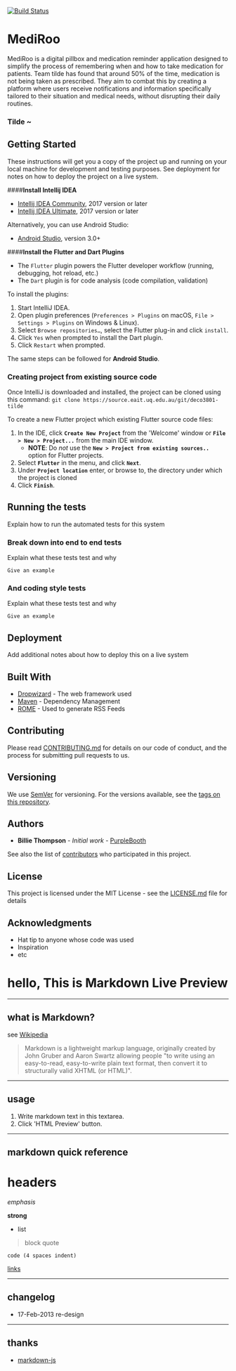[![Build Status](https://jenkins.braewebb.com/job/mediroo/badge/icon)](https://jenkins.braewebb.com/job/mediroo/)
# MediRoo

MediRoo is a digital pillbox and medication reminder application designed to simplify the process of remembering when and how to take medication for patients. Team tilde has found that around 50% of the time, medication is not being taken as prescribed. They aim to combat this by creating a platform where users receive notifications and information specifically tailored to their situation and medical needs, without disrupting their daily routines.

### Tilde ~

## Getting Started

These instructions will get you a copy of the project up and running on your local machine for development and testing purposes. See deployment for notes on how to deploy the project on a live system.

####**Install Intellij IDEA**

- [Intellij IDEA Community](https://www.jetbrains.com/idea/download), 2017 version or later
- [Intellij IDEA Ultimate](https://www.jetbrains.com/idea/download), 2017 version or later

Alternatively, you can use Android Studio:

- [Android Studio](https://developer.android.com/studio/), version 3.0+


####**Install the Flutter and Dart Plugins**
- The `Flutter` plugin powers the Flutter developer workflow (running, debugging, hot reload, etc.)
- The `Dart` plugin is for code analysis (code compilation, validation) 

To install the plugins:

1. Start IntelliJ IDEA.
2. Open plugin preferences (`Preferences > Plugins` on macOS, `File > Settings > Plugins` on Windows & Linux).
3. Select `Browse repositories…`, select the Flutter plug-in and click `install`.
4. Click `Yes` when prompted to install the Dart plugin.
5. Click `Restart` when prompted.

The same steps can be followed for **Android Studio**.

### Creating project from existing source code

Once IntelliJ is downloaded and installed, the project can be cloned using this command:
`git clone https://source.eait.uq.edu.au/git/deco3801-tilde`

To create a new Flutter project which existing Flutter source code files:

1. In the IDE, click **`Create New Project`** from the 'Welcome' window or **`File > New > Project...`** from the main IDE window.
    - **NOTE**: Do *not* use the **`New > Project from existing sources..`** option for Flutter projects.
2.  Select **`Flutter`** in the menu, and click **`Next`**.
3. Under **`Project location`** enter, or browse to, the directory under which the project is cloned
4. Click **`Finish`**.


## Running the tests

Explain how to run the automated tests for this system

### Break down into end to end tests

Explain what these tests test and why

```
Give an example
```

### And coding style tests

Explain what these tests test and why

```
Give an example
```

## Deployment

Add additional notes about how to deploy this on a live system

## Built With

* [Dropwizard](http://www.dropwizard.io/1.0.2/docs/) - The web framework used
* [Maven](https://maven.apache.org/) - Dependency Management
* [ROME](https://rometools.github.io/rome/) - Used to generate RSS Feeds

## Contributing

Please read [CONTRIBUTING.md](https://gist.github.com/PurpleBooth/b24679402957c63ec426) for details on our code of conduct, and the process for submitting pull requests to us.

## Versioning

We use [SemVer](http://semver.org/) for versioning. For the versions available, see the [tags on this repository](https://github.com/your/project/tags). 

## Authors

* **Billie Thompson** - *Initial work* - [PurpleBooth](https://github.com/PurpleBooth)

See also the list of [contributors](https://github.com/your/project/contributors) who participated in this project.

## License

This project is licensed under the MIT License - see the [LICENSE.md](LICENSE.md) file for details

## Acknowledgments

* Hat tip to anyone whose code was used
* Inspiration
* etc





















# hello, This is Markdown Live Preview



----
## what is Markdown?
see [Wikipedia](http://en.wikipedia.org/wiki/Markdown)

> Markdown is a lightweight markup language, originally created by John Gruber and Aaron Swartz allowing people "to write using an easy-to-read, easy-to-write plain text format, then convert it to structurally valid XHTML (or HTML)".

----
## usage
1. Write markdown text in this textarea.
2. Click 'HTML Preview' button.

----
## markdown quick reference
# headers

*emphasis*

**strong**

* list

>block quote

    code (4 spaces indent)
[links](http://wikipedia.org)

----
## changelog
* 17-Feb-2013 re-design

----
## thanks
* [markdown-js](https://github.com/evilstreak/markdown-js)
